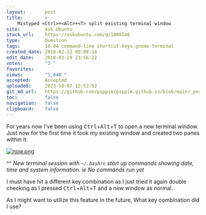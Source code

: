```yaml
---
layout:       post
title:        >
    Mistyped <Ctrl>+<Alt>+<T> split existing terminal window
site:         Ask Ubuntu
stack_url:    https://askubuntu.com/q/1008546
type:         Question
tags:         16.04 command-line shortcut-keys gnome-terminal
created_date: 2018-02-22 00:09:14
edit_date:    2018-03-29 23:56:22
votes:        "3 "
favorites:    
views:        "1,040 "
accepted:     Accepted
uploaded:     2023-10-07 12:52:52
git_md_url:   https://github.com/pippim/pippim.github.io/blob/main/_posts/2018/2018-02-22-Mistyped-_Ctrl___Alt___T_-split-existing-terminal-window.md
toc:          false
navigation:   false
clipboard:    false
---
```


For years now I've been using <kbd>Ctrl</kbd>+<kbd>Alt</kbd>+<kbd>T</kbd> to open a new terminal window. Just now for the first time it took my existing window and created two panes within it:

[![now.png][1]][1]

^^ *New terminal session with `~/.bashrc` start up commands showing date, time and system information. ie No commands run yet*

I must have hit a different key combination as I just tried it again double checking as I pressed <kbd>Ctrl</kbd>+<kbd>Alt</kbd>+<kbd>T</kbd> and a new window as normal.

As I might want to utilize this feature in the future, What key combination did I use?


  [1]: https://i.stack.imgur.com/qEbbV.png
